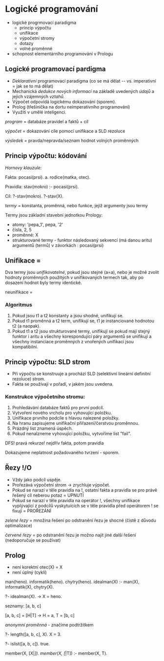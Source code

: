 # Logické programování
- logické progrmovací paradigma
    - princip výpočtu
    - unifikace
    - výpočetní stromy
    - dotazy
    - volné proměnné
- schopnost elementárního programování v Prologu

## Logické programovací pardigma
- _Deklarativní_ programovací paradigma (co se má dělat -- vs. imperativní = jak se to má dělat)
- Mechanická _dedukce nových informací_ na základě uvedených _údajů_ a jejich vzájemných _vztahů._
- Výpočet odpovídá logickému dokazování (sporem).
- Prolog (třešinička na dortu neimperativního programování)
- Využití v umělé inteligenci.

_program_ = databáze pravidel a faktů + cíl

_výpočet_ = dokazování cíle pomocí unifikace a SLD rezoluce

_výsledek_ = pravda/nepravda/seznam hodnot volných proměnných

## Princip výpočtu: kódování
_Hornovy klauzule:_

Fakta: pocasi(prsi). a. rodice(matka, otec).

Pravidla: stav(mokro) :- pocasi(prsi).

Cíl: ?-stav(mokro). ?-stav(X).

_termy_ = konstanta, proměnná, nebo funkce, jejíž argumenty jsou termy

Termy jsou základní stavební jednotkou Prology:

- atomy: 'pepa_1', pepa, '2'
- čísla, 2, 5
- proměnné: X
- strukturované termy - funktor následovaný sekvencí (má danou aritu)  argumentů (termů) v závorkách : pocasi(prsi)

## Unifikace =
Dva termy jsou _unifikovatelné_, pokud jsou stejné (a=a), nebo je možné zvolit hodnoty proměnných použitých v unifikovaných termech tak, aby po dosazení hodnot byly termy identické.

neunifikace \=

### Algoritmus
1. Pokud jsou t1 a t2 konstanty a jsou shodné, unifikují se.
2. Pokud t1 proměnná a t2 term, unifikují se, t1 je instanciované hodnotou t2 (a naopak).
3. Pokud t1 a t2 jsou strukturované termy, unifikují se pokud mají stejný funktor i aritu a všechny korespondující páry argumentů se unifikují a všechny instanciace proměnných z vnořených unifikací jsou kompatibilní.

## Princip výpočtu: SLD strom
- Při výpočtu se konstruuje a prochází SLD (selektivní lineární definitní rezoluce) strom.
- Fakta se používají v pořadí, v jakém jsou uvedena.

### Konstrukce výpočetního stromu:
1. Prohledávání databáze faktů pro první podcíl.
2. Vytvoření nového vrcholu pro vyhovující položku.
3. Unifikace prvního podcíle s hlavou nalezené položky.
4. Na hranu zapisujeme unifikační přiřazení/čerstvou proměnnou.
5. Prázdný list znamená úspěch.
6. Pokud nenalzneme vyhovující položku, vytvoříme list "fail".

DFS! pravá rekurze! nejdřív fakta, potom pravidla

Dokazujeme neplatnost požadovaného tvrzení - sporem.

## Řezy !/O
- Vždy jako podcíl uspěje.
- Prořezává výpočetní strom -> zrychluje výpočet.
- Pokud se narazí v těle pravidla na !, ostatní fakta a pravidla se pro právě řešený cíl neberou potaz = UPNUTÍ
- Pokud se narazí v těle pravidla na operátor !, všechny unifikace vyplývající z podcílů vyskytuících se v těle pravidla před operátorem ! se fixují = PROŘEZÁNÍ

_zelené řezy_ = množina řešení po odstranění řezu je shocné (čistě z důvodu optimalizace)

_červené řezy_ = po odstranění řezu je možno najít jiné další řešení (nedoporučuje se používat)

## Prolog

- není korektní otec(X) = X
- není úplný (cyklí)

man(heno).
informatik(heno).
chytry(heno).
idealman(X) :- man(X), informatik(X), chytry(X).

?- idealman(X). -> X = heno.

seznamy: [a, b, c]

[a, b, c] = [H|T] -> H = a, T = [b, c]

_anonymní proměnná_ - značíme podtržítkem

?- length([a, b, c], X).
X = 3.

?- islist([a, b, c]).
true.

member(X, [X|_]).
member(X, [_|T]) :- member(X, T).

